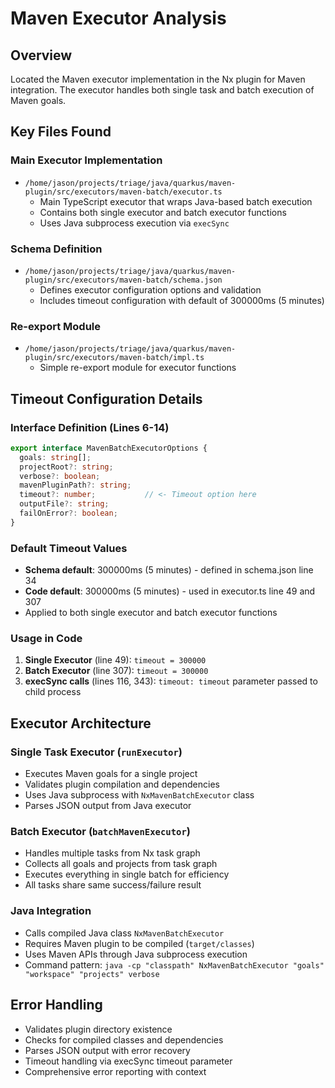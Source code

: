 # Maven Executor Analysis

## Overview
Located the Maven executor implementation in the Nx plugin for Maven integration. The executor handles both single task and batch execution of Maven goals.

## Key Files Found

### Main Executor Implementation
- `/home/jason/projects/triage/java/quarkus/maven-plugin/src/executors/maven-batch/executor.ts`
  - Main TypeScript executor that wraps Java-based batch execution
  - Contains both single executor and batch executor functions
  - Uses Java subprocess execution via `execSync`

### Schema Definition
- `/home/jason/projects/triage/java/quarkus/maven-plugin/src/executors/maven-batch/schema.json`
  - Defines executor configuration options and validation
  - Includes timeout configuration with default of 300000ms (5 minutes)

### Re-export Module
- `/home/jason/projects/triage/java/quarkus/maven-plugin/src/executors/maven-batch/impl.ts`
  - Simple re-export module for executor functions

## Timeout Configuration Details

### Interface Definition (Lines 6-14)
```typescript
export interface MavenBatchExecutorOptions {
  goals: string[];
  projectRoot?: string;
  verbose?: boolean;
  mavenPluginPath?: string;
  timeout?: number;           // <- Timeout option here
  outputFile?: string;
  failOnError?: boolean;
}
```

### Default Timeout Values
- **Schema default**: 300000ms (5 minutes) - defined in schema.json line 34
- **Code default**: 300000ms (5 minutes) - used in executor.ts line 49 and 307
- Applied to both single executor and batch executor functions

### Usage in Code
1. **Single Executor** (line 49): `timeout = 300000`
2. **Batch Executor** (line 307): `timeout = 300000` 
3. **execSync calls** (lines 116, 343): `timeout: timeout` parameter passed to child process

## Executor Architecture

### Single Task Executor (`runExecutor`)
- Executes Maven goals for a single project
- Validates plugin compilation and dependencies
- Uses Java subprocess with `NxMavenBatchExecutor` class
- Parses JSON output from Java executor

### Batch Executor (`batchMavenExecutor`)
- Handles multiple tasks from Nx task graph
- Collects all goals and projects from task graph
- Executes everything in single batch for efficiency
- All tasks share same success/failure result

### Java Integration
- Calls compiled Java class `NxMavenBatchExecutor`
- Requires Maven plugin to be compiled (`target/classes`)
- Uses Maven APIs through Java subprocess execution
- Command pattern: `java -cp "classpath" NxMavenBatchExecutor "goals" "workspace" "projects" verbose`

## Error Handling
- Validates plugin directory existence
- Checks for compiled classes and dependencies
- Parses JSON output with error recovery
- Timeout handling via execSync timeout parameter
- Comprehensive error reporting with context